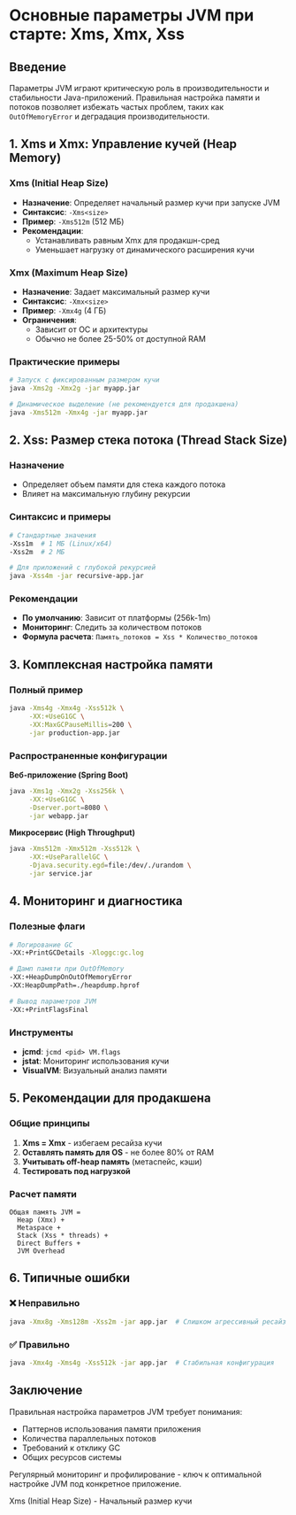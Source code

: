 # Основные параметры JVM при старте: Xms, Xmx, Xss

## Введение
Параметры JVM играют критическую роль в производительности и стабильности Java-приложений. Правильная настройка памяти и потоков позволяет избежать частых проблем, таких как `OutOfMemoryError` и деградация производительности.

## 1. Xms и Xmx: Управление кучей (Heap Memory)

### Xms (Initial Heap Size)
- **Назначение**: Определяет начальный размер кучи при запуске JVM
- **Синтаксис**: `-Xms<size>`
- **Пример**: `-Xms512m` (512 МБ)
- **Рекомендации**:
    - Устанавливать равным Xmx для продакшн-сред
    - Уменьшает нагрузку от динамического расширения кучи

### Xmx (Maximum Heap Size)
- **Назначение**: Задает максимальный размер кучи
- **Синтаксис**: `-Xmx<size>`
- **Пример**: `-Xmx4g` (4 ГБ)
- **Ограничения**:
    - Зависит от ОС и архитектуры
    - Обычно не более 25-50% от доступной RAM

### Практические примеры
```bash
# Запуск с фиксированным размером кучи
java -Xms2g -Xmx2g -jar myapp.jar

# Динамическое выделение (не рекомендуется для продакшена)
java -Xms512m -Xmx4g -jar myapp.jar
```

## 2. Xss: Размер стека потока (Thread Stack Size)

### Назначение
- Определяет объем памяти для стека каждого потока
- Влияет на максимальную глубину рекурсии

### Синтаксис и примеры
```bash
# Стандартные значения
-Xss1m  # 1 МБ (Linux/x64)
-Xss2m  # 2 МБ

# Для приложений с глубокой рекурсией
java -Xss4m -jar recursive-app.jar
```

### Рекомендации
- **По умолчанию**: Зависит от платформы (256k-1m)
- **Мониторинг**: Следить за количеством потоков
- **Формула расчета**: `Память_потоков = Xss * Количество_потоков`

## 3. Комплексная настройка памяти

### Полный пример
```bash
java -Xms4g -Xmx4g -Xss512k \
     -XX:+UseG1GC \
     -XX:MaxGCPauseMillis=200 \
     -jar production-app.jar
```

### Распространенные конфигурации

**Веб-приложение (Spring Boot)**
```bash
java -Xms1g -Xmx2g -Xss256k \
     -XX:+UseG1GC \
     -Dserver.port=8080 \
     -jar webapp.jar
```

**Микросервис (High Throughput)**
```bash
java -Xms512m -Xmx512m -Xss512k \
     -XX:+UseParallelGC \
     -Djava.security.egd=file:/dev/./urandom \
     -jar service.jar
```

## 4. Мониторинг и диагностика

### Полезные флаги
```bash
# Логирование GC
-XX:+PrintGCDetails -Xloggc:gc.log

# Дамп памяти при OutOfMemory
-XX:+HeapDumpOnOutOfMemoryError
-XX:HeapDumpPath=./heapdump.hprof

# Вывод параметров JVM
-XX:+PrintFlagsFinal
```

### Инструменты
- **jcmd**: `jcmd <pid> VM.flags`
- **jstat**: Мониторинг использования кучи
- **VisualVM**: Визуальный анализ памяти

## 5. Рекомендации для продакшена

### Общие принципы
1. **Xms = Xmx** - избегаем ресайза кучи
2. **Оставлять память для OS** - не более 80% от RAM
3. **Учитывать off-heap память** (метаспейс, кэши)
4. **Тестировать под нагрузкой**

### Расчет памяти
```
Общая память JVM = 
  Heap (Xmx) + 
  Metaspace + 
  Stack (Xss * threads) + 
  Direct Buffers + 
  JVM Overhead
```

## 6. Типичные ошибки

### ❌ Неправильно
```bash
java -Xmx8g -Xms128m -Xss2m -jar app.jar  # Слишком агрессивный ресайз
```

### ✅ Правильно
```bash
java -Xmx4g -Xms4g -Xss512k -jar app.jar  # Стабильная конфигурация
```

## Заключение
Правильная настройка параметров JVM требует понимания:
- Паттернов использования памяти приложения
- Количества параллельных потоков
- Требований к отклику GC
- Общих ресурсов системы

Регулярный мониторинг и профилирование - ключ к оптимальной настройке JVM под конкретное приложение.

Xms (Initial Heap Size) - Начальный размер кучи